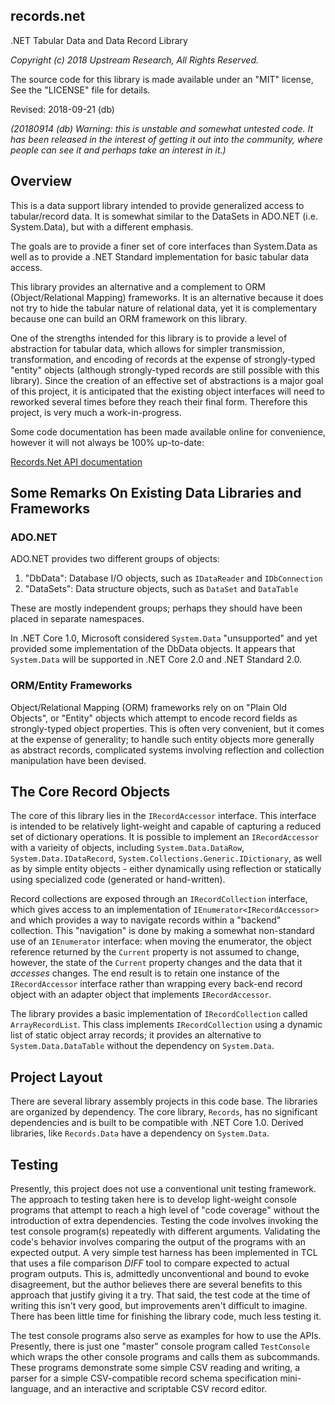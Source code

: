 records.net
-----------

.NET Tabular Data and Data Record Library

*Copyright (c) 2018 Upstream Research, All Rights Reserved.*

The source code for this library is made available under an "MIT" license,
See the "LICENSE" file for details.

Revised: 2018-09-21 (db)

_(20180914 (db) Warning: this is unstable and somewhat untested code.
It has been released in the interest of getting it out into the community,
where people can see it and perhaps take an interest in it.)_


## Overview

This is a data support library intended to provide generalized access to tabular/record data.
It is somewhat similar to the DataSets in ADO.NET (i.e. System.Data),
but with a different emphasis.

The goals are to provide a finer set of core interfaces than System.Data
as well as to provide a .NET Standard implementation for basic tabular data access.

This library provides an alternative and a complement to ORM (Object/Relational Mapping) frameworks.
It is an alternative because it does not try to hide the tabular nature of relational data,
yet it is complementary because one can build an ORM framework on this library.

One of the strengths intended for this library is to provide a level of abstraction for tabular data,
which allows for simpler transmission, transformation, and encoding of records
at the expense of strongly-typed "entity" objects 
(although strongly-typed records are still possible with this library).
Since the creation of an effective set of abstractions is a major goal of this project,
it is anticipated that the existing object interfaces will need to reworked several times
before they reach their final form.
Therefore this project, is very much a work-in-progress.

Some code documentation has been made available online for convenience,
however it will not always be 100% up-to-date:

[Records.Net API documentation](https://upstream-research.github.io/projects/records.net/helpdocs)


## Some Remarks On Existing Data Libraries and Frameworks

### ADO.NET ###
ADO.NET provides two different groups of objects: 

1. "DbData": Database I/O objects, such as `IDataReader` and `IDbConnection`
2. "DataSets": Data structure objects, such as `DataSet` and `DataTable`

These are mostly independent groups; perhaps they should have been placed in separate namespaces.

In .NET Core 1.0, Microsoft considered `System.Data` "unsupported"
and yet provided some implementation of the DbData objects.
It appears that `System.Data` will be supported in .NET Core 2.0 and .NET Standard 2.0.

### ORM/Entity Frameworks ###
Object/Relational Mapping (ORM) frameworks rely on on "Plain Old Objects", or "Entity" objects
which attempt to encode record fields as strongly-typed object properties.
This is often very convenient, but it comes at the expense of generality;
to handle such entity objects more generally as abstract records, 
complicated systems involving reflection and collection manipulation have been devised.


## The Core Record Objects

The core of this library lies in the `IRecordAccessor` interface.
This interface is intended to be relatively light-weight
and capable of capturing a reduced set of dictionary operations.
It is possible to implement an `IRecordAccessor` with a varieity of objects,
including `System.Data.DataRow`, `System.Data.IDataRecord`, `System.Collections.Generic.IDictionary`,
as well as by simple entity objects - either dynamically using reflection 
or statically using specialized code (generated or hand-written).

Record collections are exposed through an `IRecordCollection` interface,
which gives access to an implementation of `IEnumerator<IRecordAccessor>`
and which provides a way to navigate records within a "backend" collection.
This "navigation" is done by making a somewhat non-standard use of an `IEnumerator` interface:
when moving the enumerator, the object reference returned by the `Current` property is not assumed to change,
however, the state of the `Current` property changes and the data that it _accesses_ changes.
The end result is to retain one instance of the `IRecordAccessor` interface
rather than wrapping every back-end record object with an adapter object that implements `IRecordAccessor`.

The library provides a basic implementation of `IRecordCollection` called `ArrayRecordList`.
This class implements `IRecordCollection` using a dynamic list of static object array records;
it provides an alternative to `System.Data.DataTable` without the dependency on `System.Data`.


## Project Layout

There are several library assembly projects in this code base.
The libraries are organized by dependency.
The core library, `Records`, has no significant dependencies and is built to be compatible with .NET Core 1.0.
Derived libraries, like `Records.Data` have a dependency on `System.Data`.


## Testing

Presently, this project does not use a conventional unit testing framework.
The approach to testing taken here is to develop light-weight console programs
that attempt to reach a high level of "code coverage"
without the introduction of extra dependencies.
Testing the code involves invoking the test console program(s) repeatedly with different arguments.
Validating the code's behavior involves comparing the output of the programs with an expected output.
A very simple test harness has been implemented in TCL 
that uses a file comparison _DIFF_ tool to compare expected to actual program outputs.
This is, admittedly unconventional and bound to evoke disagreement,
but the author believes there are several benefits to this approach that justify giving it a try.
That said, the test code at the time of writing this isn't very good, 
but improvements aren't difficult to imagine.
There has been little time for finishing the library code, much less testing it.

The test console programs also serve as examples for how to use the APIs.
Presently, there is just one "master" console program called `TestConsole` which wraps
the other console programs and calls them as subcommands.
These programs demonstrate some simple CSV reading and writing,
a parser for a simple CSV-compatible record schema specification mini-language,
and an interactive and scriptable CSV record editor.
